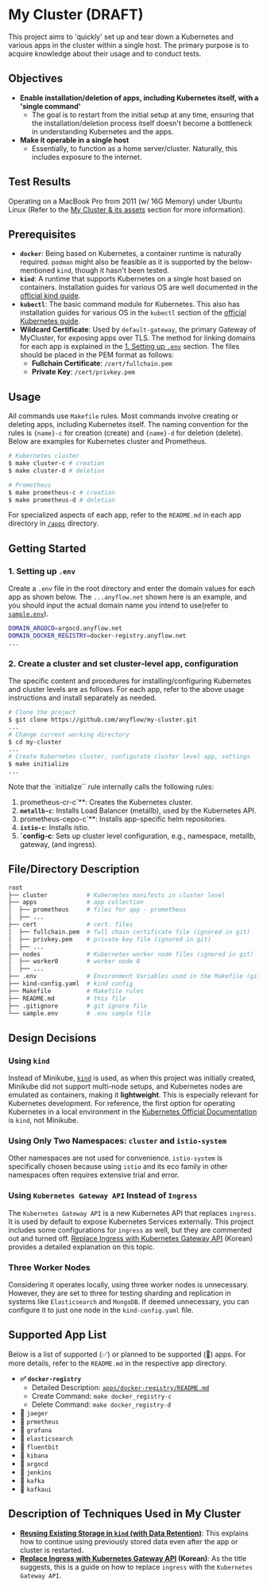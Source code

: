# My Cluster (DRAFT)
This project aims to 'quickly' set up and tear down a Kubernetes and various apps in the cluster within a single host. The primary purpose is to acquire knowledge about their usage and to conduct tests.

## Objectives
- **Enable installation/deletion of apps, including Kubernetes itself, with a 'single command'**
  - The goal is to restart from the initial setup at any time, ensuring that the installation/deletion process itself doesn't become a bottleneck in understanding Kubernetes and the apps.
- **Make it operable in a single host**
  - Essentially, to function as a home server/cluster. Naturally, this includes exposure to the internet.

## Test Results
Operating on a MacBook Pro from 2011 (w/ 16G Memory) under Ubuntu Linux (Refer to the [My Cluster & its assets](https://www.anyflow.net) section for more information).

## Prerequisites
- **`docker`**: Being based on Kubernetes, a container runtime is naturally required. `podman` might also be feasible as it is supported by the below-mentioned `kind`, though it hasn't been tested.
- **`kind`**: A runtime that supports Kubernetes on a single host based on containers. Installation guides for various OS are well documented in the [official kind guide](https://kind.sigs.k8s.io/docs/user/quick-start/).
- **`kubectl`**: The basic command module for Kubernetes. This also has installation guides for various OS in the `kubectl` section of the [official Kubernetes guide](https://kubernetes.io/docs/tasks/tools/).
- **Wildcard Certificate**: Used by `default-gateway`, the primary Gateway of MyCluster, for exposing apps over TLS. The method for linking domains for each app is explained in the [1. Setting up `.env`](#1-setting-up-env) section. The files should be placed in the PEM format as follows:
  - **Fullchain Certificate**: `/cert/fullchain.pem`
  - **Private Key**: `/cert/privkey.pem`

## Usage
All commands use `Makefile` rules. Most commands involve creating or deleting apps, including Kubernetes itself. The naming convention for the rules is `{name}-c` for creation (create) and `{name}-d` for deletion (delete). Below are examples for Kubernetes cluster and Prometheus.

```sh
# Kubernetes cluster
$ make cluster-c # creation
$ make cluster-d # deletion

# Prometheus
$ make prometheus-c # creation
$ make prometheus-d # deletion
```

For specialized aspects of each app, refer to the `README.md` in each app directory in [`/apps`](./apps) directory.

## Getting Started

### 1. Setting up `.env`
Create a `.env` file in the root directory and enter the domain values for each app as shown below. The `...anyflow.net` shown here is an example, and you should input the actual domain name you intend to use(refer to [`sample.env`](sample.env)).

```sh
DOMAIN_ARGOCD=argocd.anyflow.net
DOMAIN_DOCKER_REGISTRY=docker-registry.anyflow.net
...
```

### 2. Create a cluster and set cluster-level app, configuration
The specific content and procedures for installing/configuring Kubernetes and cluster levels are as follows. For each app, refer to the above usage instructions and install separately as needed.

```bash
# Clone the project
$ git clone https://github.com/anyflow/my-cluster.git
...
# Change current working directory
$ cd my-cluster
...
# Create Kubernetes cluster, configurate cluster level app, settings
$ make initialize
...
```

Note that the `initialize`` rule internally calls the following rules:

1. prometheus-cr-c`**: Creates the Kubernetes cluster.
2. **`metallb-c`**: Installs Load Balancer (metallb), used by the Kubernetes API.
3. prometheus-cepo-c`**: Installs app-specific helm repositories.
4. **`istio-c`**: Installs istio.
5. **`config-c**: Sets up cluster level configuration, e.g., namespace, metallb, gateway, (and ingress).

## File/Directory Description
```sh
root
├── cluster           # Kubernetes manifests in cluster level
├── apps              # app collection
│  ├── prometheus     # files for app - prometheus
│  ├── ...
├── cert              # cert. files
│  ├── fullchain.pem  # full chain certificate file (ignored in git)
│  ├── privkey.pem    # private key file (ignored in git)
│  ├── ...
├── nodes             # Kubernetes worker node files (ignored in git)
│  ├── worker0        # worker node 0
│  ├── ...
├── .env              # Environment Variables used in the Makefile (git ignored)
├── kind-config.yaml  # kind config
├── Makefile          # Makefile rules
├── README.md         # this file
├── .gitignore        # git ignore file
└── sample.env        # .env sample file
```

## Design Decisions

### Using `kind`
Instead of Minikube, [`kind`](https://kind.sigs.k8s.io/) is used, as when this project was initially created, Minikube did not support multi-node setups, and Kubernetes nodes are emulated as containers, making it **lightweight**. This is especially relevant for Kubernetes development. For reference, the first option for operating Kubernetes in a local environment in the [Kubernetes Official Documentation](https://kubernetes.io/docs/tasks/tools/) is `kind`, not Minikube.

### Using Only Two Namespaces: `cluster` and `istio-system`
Other namespaces are not used for convenience. `istio-system` is specifically chosen because using `istio` and its eco family in other namespaces often requires extensive trial and error.

### Using `Kubernetes Gateway API` Instead of `Ingress`
The `Kubernetes Gateway API` is a new Kubernetes API that replaces `ingress`. It is used by default to expose Kubernetes Services externally. This project includes some configurations for `ingress` as well, but they are commented out and turned off. [Replace Ingress with Kubernetes Gateway API](https://www.anyflow.net/sw-engineer/replace-ingress-into-gatewayapi) (Korean) provides a detailed explanation on this topic.


### Three Worker Nodes
Considering it operates locally, using three worker nodes is unnecessary. However, they are set to three for testing sharding and replication in systems like `Elasticsearch` and `MongoDB`. If deemed unnecessary, you can configure it to just one node in the `kind-config.yaml` file.

## Supported App List
Below is a list of supported (✅) or planned to be supported (🚧) apps. For more details, refer to the `README.md` in the respective app directory.

- **✅ `docker-registry`**
  - Detailed Description: [`apps/docker-registry/README.md`](./apps/docker-registry/README.md)
  - Create Command: `make docker_registry-c`
  - Delete Command: `make docker_registry-d`
- 🚧 `jaeger`
- 🚧 `prmetheus`
- 🚧 `grafana`
- 🚧 `elasticsearch`
- 🚧 `fluentbit`
- 🚧 `kibana`
- 🚧 `argocd`
- 🚧 `jenkins`
- 🚧 `kafka`
- 🚧 `kafkaui`

## Description of Techniques Used in My Cluster

- **[Reusing Existing Storage in `kind` (with Data Retention)](./cluster/reuse-storage.md)**: This explains how to continue using previously stored data even after the app or cluster is restarted.
- **[Replace Ingress with Kubernetes Gateway API](https://www.anyflow.net/sw-engineer/replace-ingress-into-gatewayapi) (Korean)**: As the title suggests, this is a guide on how to replace `ingress` with the `Kubernetes Gateway API`.